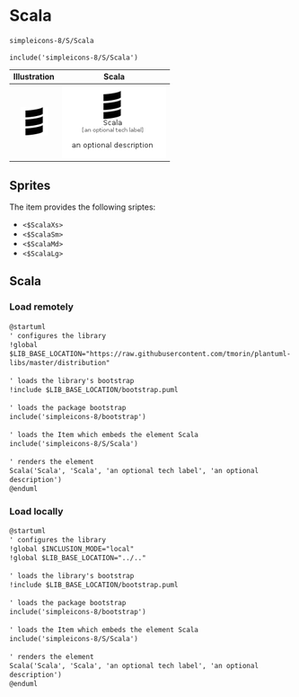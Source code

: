 # Scala


```text
simpleicons-8/S/Scala
```

```text
include('simpleicons-8/S/Scala')
```



| Illustration | Scala |
| :---: | :---: |
| ![illustration for Illustration](../../simpleicons-8/S/Scala.png) | ![illustration for Scala](../../simpleicons-8/S/Scala.Local.png) |



## Sprites
The item provides the following sriptes:

- `<$ScalaXs>`
- `<$ScalaSm>`
- `<$ScalaMd>`
- `<$ScalaLg>`





## Scala

### Load remotely
```plantuml
@startuml
' configures the library
!global $LIB_BASE_LOCATION="https://raw.githubusercontent.com/tmorin/plantuml-libs/master/distribution"

' loads the library's bootstrap
!include $LIB_BASE_LOCATION/bootstrap.puml

' loads the package bootstrap
include('simpleicons-8/bootstrap')

' loads the Item which embeds the element Scala
include('simpleicons-8/S/Scala')

' renders the element
Scala('Scala', 'Scala', 'an optional tech label', 'an optional description')
@enduml
```

### Load locally
```plantuml
@startuml
' configures the library
!global $INCLUSION_MODE="local"
!global $LIB_BASE_LOCATION="../.."

' loads the library's bootstrap
!include $LIB_BASE_LOCATION/bootstrap.puml

' loads the package bootstrap
include('simpleicons-8/bootstrap')

' loads the Item which embeds the element Scala
include('simpleicons-8/S/Scala')

' renders the element
Scala('Scala', 'Scala', 'an optional tech label', 'an optional description')
@enduml
```

